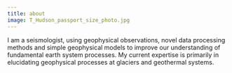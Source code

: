 ```yaml
---
title: about
image: T_Hudson_passport_size_photo.jpg
---
```

I am a seismologist, using geophysical observations, novel data processing methods and simple geophysical models to improve our understanding of fundamental earth system processes. My current expertise is primarily in elucidating geophysical processes at glaciers and geothermal systems.
